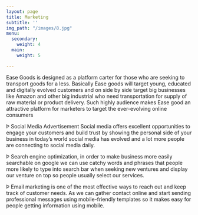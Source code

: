 ```yaml
---
layout: page
title: Marketing
subtitle: ''
img_path: "/images/8.jpg"
menu:
  secondary:
    weight: 4
  main:
    weight: 5

---
```

Ease Goods is designed as a platform carter for those who are seeking to transport goods for a less. Basically Ease goods will target young, educated and digitally evolved customers and on side by side target big businesses like Amazon and other big industrial who need transportation for supply of raw material or product delivery. Such highly audience makes Ease good an attractive platform for marketers to target the ever-evolving online consumers

Þ Social Media Advertisement Social media offers excellent opportunities to engage your customers and build trust by showing the personal side of your business in today’s world social media has evolved and a lot more people are connecting to social media daily.

Þ Search engine optimization, in order to make business more easily searchable on google we can use catchy words and phrases that people more likely to type into search bar when seeking new ventures and display our venture on top so people usually select our services.

Þ Email marketing is one of the most effective ways to reach out and keep track of customer needs. As we can gather contact online and start sending professional messages using mobile-friendly templates so it makes easy for people getting information using mobile.